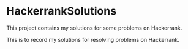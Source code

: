 # HackerrankSolutions
This project contains my solutions for some problems on Hackerrank.

This is to record my solutions for resolving problems on Hackerrank.
